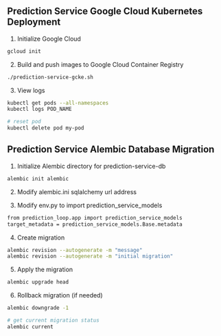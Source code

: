 ## Prediction Service Google Cloud Kubernetes Deployment

1. Initialize Google Cloud
```bash
gcloud init
```


2. Build and push images to Google Cloud Container Registry
```bash
./prediction-service-gcke.sh
```


3. View logs
```bash
kubectl get pods --all-namespaces
kubectl logs POD_NAME

# reset pod
kubectl delete pod my-pod
```

## Prediction Service Alembic Database Migration

1. Initialize Alembic directory for prediction-service-db
```bash
alembic init alembic
```


2. Modify alembic.ini sqlalchemy url address


3. Modify env.py to import prediction_service_models
```bash
from prediction_loop.app import prediction_service_models
target_metadata = prediction_service_models.Base.metadata
```


4. Create migration
```bash
alembic revision --autogenerate -m "message"
alembic revision --autogenerate -m "initial migration"
```


5. Apply the migration
```bash
alembic upgrade head
```


6. Rollback migration (if needed)
```bash
alembic downgrade -1

# get current migration status
alembic current
```